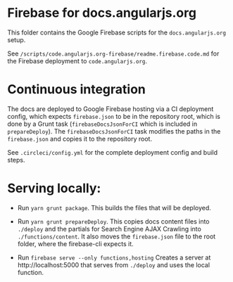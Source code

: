 Firebase for docs.angularjs.org
===============================

This folder contains the Google Firebase scripts for the `docs.angularjs.org` setup.

See `/scripts/code.angularjs.org-firebase/readme.firebase.code.md` for the Firebase deployment to `code.angularjs.org`.

# Continuous integration

The docs are deployed to Google Firebase hosting via a CI deployment config, which expects `firebase.json` to be in the repository root, which is done by a Grunt task (`firebaseDocsJsonForCI` which is included in `prepareDeploy`).
The `firebaseDocsJsonForCI` task modifies the paths in the `firebase.json` and copies it to the repository root.

See `.circleci/config.yml` for the complete deployment config and build steps.

# Serving locally:

- Run `yarn grunt package`.
  This builds the files that will be deployed.

- Run `yarn grunt prepareDeploy`.
  This copies docs content files into `./deploy` and the partials for Search Engine AJAX Crawling into `./functions/content`.
  It also moves the `firebase.json` file to the root folder, where the firebase-cli expects it.

- Run `firebase serve --only functions,hosting`
  Creates a server at http://localhost:5000 that serves from `./deploy` and uses the local function.
